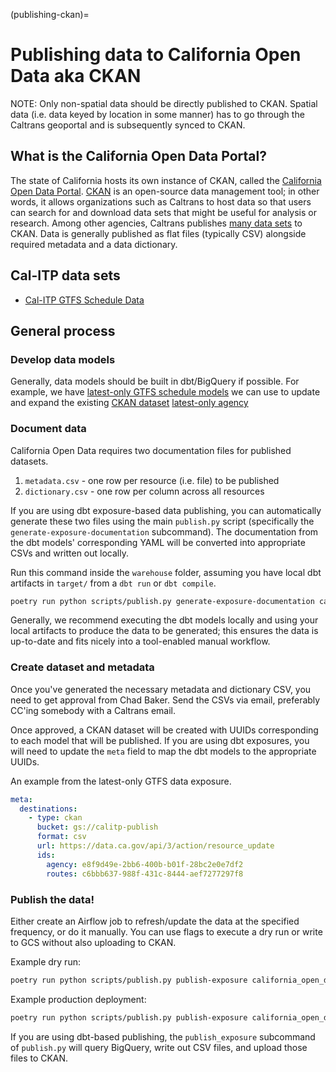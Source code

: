 (publishing-ckan)=
# Publishing data to California Open Data aka CKAN

NOTE: Only non-spatial data should be directly published to CKAN. Spatial data
(i.e. data keyed by location in some manner) has to go through the Caltrans
geoportal and is subsequently synced to CKAN.

## What is the California Open Data Portal?

The state of California hosts its own instance of CKAN, called the [California Open Data Portal](https://data.ca.gov/).
[CKAN](https://ckan.org/) is an open-source data management tool; in other words,
it allows organizations such as Caltrans to host data so that users can search
for and download data sets that might be useful for analysis or research. Among
other agencies, Caltrans publishes [many data sets](https://data.ca.gov/organization/caltrans) to CKAN.
Data is generally published as flat files (typically CSV) alongside required
metadata and a data dictionary.

## Cal-ITP data sets
* [Cal-ITP GTFS Schedule Data](https://data.ca.gov/dataset/cal-itp-gtfs-ingest-pipeline-dataset)

## General process
### Develop data models
Generally, data models should be built in dbt/BigQuery if possible. For example,
we have [latest-only GTFS schedule models](https://github.com/cal-itp/data-infra/tree/main/warehouse/models/gtfs_schedule_latest_only)
we can use to update and expand the existing [CKAN dataset](https://data.ca.gov/dataset/cal-itp-gtfs-ingest-pipeline-dataset)
[latest-only agency](https://dbt-docs.calitp.org/#!/model/model.calitp_warehouse.agency)

### Document data
California Open Data requires two documentation files for published datasets.
1. `metadata.csv` - one row per resource (i.e. file) to be published
2. `dictionary.csv` - one row per column across all resources

If you are using dbt exposure-based data publishing, you can automatically generate
these two files using the main `publish.py` script (specifically the `generate-exposure-documentation`
subcommand). The documentation from the dbt models' corresponding YAML will be
converted into appropriate CSVs and written out locally.

Run this command inside the `warehouse` folder, assuming you have local dbt
artifacts in `target/` from a `dbt run` or `dbt compile`.
```bash
poetry run python scripts/publish.py generate-exposure-documentation california_open_data
```

Generally, we recommend executing the dbt models locally and using your local
artifacts to produce the data to be generated; this ensures the data is
up-to-date and fits nicely into a tool-enabled manual workflow.

### Create dataset and metadata
Once you've generated the necessary metadata and dictionary CSV, you need to get
approval from Chad Baker. Send the CSVs via email, preferably CC'ing somebody
with a Caltrans email.

Once approved, a CKAN dataset will be created with UUIDs corresponding to each
model that will be published. If you are using dbt exposures, you will need to
update the `meta` field to map the dbt models to the appropriate UUIDs.

An example from the latest-only GTFS data exposure.
```yaml
meta:
  destinations:
    - type: ckan
      bucket: gs://calitp-publish
      format: csv
      url: https://data.ca.gov/api/3/action/resource_update
      ids:
        agency: e8f9d49e-2bb6-400b-b01f-28bc2e0e7df2
        routes: c6bbb637-988f-431c-8444-aef7277297f8
```

### Publish the data!
Either create an Airflow job to refresh/update the data at the specified
frequency, or do it manually. You can use flags to execute a dry run or write to
GCS without also uploading to CKAN.

Example dry run:
```bash
poetry run python scripts/publish.py publish-exposure california_open_data --dry-run
```

Example production deployment:
```bash
poetry run python scripts/publish.py publish-exposure california_open_data --project=cal-itp-data-infra --bucket="gs://calitp-publish" --deploy
```


If you are using dbt-based publishing, the `publish_exposure` subcommand of `publish.py`
will query BigQuery, write out CSV files, and upload those files to CKAN.
